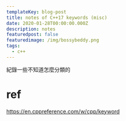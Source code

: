 ```yaml
---
templateKey: blog-post
title: notes of C++17 keywords (misc)
date: 2020-01-28T00:00:00.000Z
description: notes 
featuredpost: false
featuredimage: /img/bossybeddy.png
tags:
  - c++
---
```

紀錄一些不知道怎麼分類的


# ref
https://en.cppreference.com/w/cpp/keyword